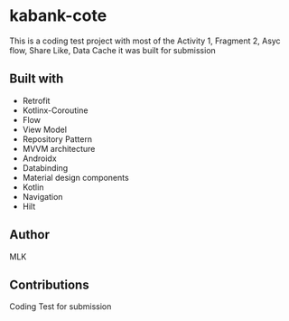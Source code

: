 # kabank-cote
This is a coding test project with most of the Activity 1, Fragment 2, Asyc flow, Share Like, Data Cache it was built for submission

## Built with
* Retrofit
* Kotlinx-Coroutine
* Flow
* View Model
* Repository Pattern
* MVVM architecture
* Androidx
* Databinding
* Material design components
* Kotlin
* Navigation
* Hilt

## Author
MLK

## Contributions
Coding Test for submission